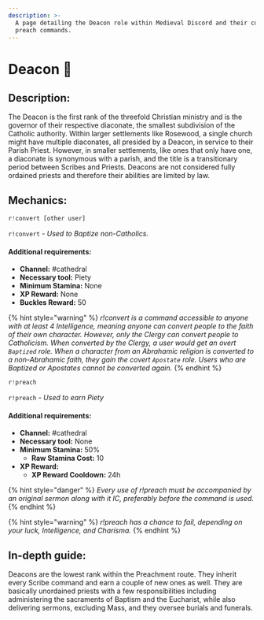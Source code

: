 ```yaml
---
description: >-
  A page detailing the Deacon role within Medieval Discord and their convert and
  preach commands.
---
```


# Deacon 📿

## Description:

The Deacon is the first rank of the threefold Christian ministry and is the governor of their respective diaconate, the smallest subdivision of the Catholic authority. Within larger settlements like Rosewood, a single church might have multiple diaconates, all presided by a Deacon, in service to their Parish Priest. However, in smaller settlements, like ones that only have one, a diaconate is synonymous with a parish, and the title is a transitionary period between Scribes and Priests. Deacons are not considered fully ordained priests and therefore their abilities are limited by law.

## Mechanics:

```javascript
r!convert [other user]
```

`r!convert`  - _Used to Baptize non-Catholics._

#### Additional requirements:

* **Channel:** \#cathedral
* **Necessary tool:** Piety
* **Minimum Stamina:** None
* **XP Reward:** None
* **Buckles Reward:** 50

{% hint style="warning" %}
_r!convert is a command accessible to anyone with at least 4 Intelligence, meaning anyone can convert people to the faith of their own character. However, only the Clergy can convert people to Catholicism. When converted by the Clergy, a user would get an overt `Baptized` role. When a character from an Abrahamic religion is converted to a non-Abrahamic faith, they gain the covert `Apostate` role. Users who are Baptized or Apostates cannot be converted again._
{% endhint %}

```javascript
r!preach
```

`r!preach` - _Used to earn Piety_

#### Additional requirements:

* **Channel:** \#cathedral
* **Necessary tool:** None
* **Minimum Stamina:** 50%
  * **Raw Stamina Cost:** 10
* **XP Reward:** 
  * **XP Reward Cooldown:** 24h

{% hint style="danger" %}
_Every use of r!preach must be accompanied by an original sermon along with it IC, preferably before the command is used._
{% endhint %}

{% hint style="warning" %}
_r!preach has a chance to fail, depending on your luck, Intelligence, and Charisma._
{% endhint %}

## In-depth guide:

Deacons are the lowest rank within the Preachment route. They inherit every Scribe command and earn a couple of new ones as well. They are basically unordained priests with a few responsibilities including administering the sacraments of Baptism and the Eucharist, while also delivering sermons, excluding Mass, and they oversee burials and funerals.


